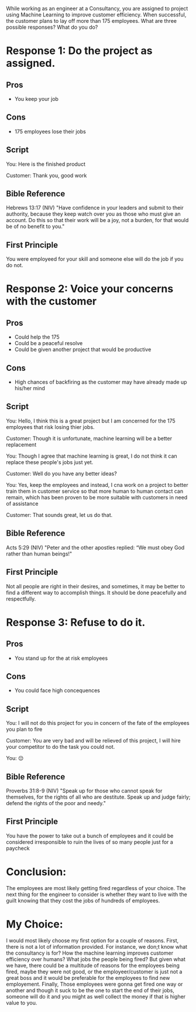 While working as an engineer at a Consultancy, you are assigned to project using Machine Learning to improve customer efficiency. When successful, the customer plans to lay off more than 175 employees. What are three possible responses? What do you do?

# Response 1: Do the project as assigned. 

## Pros
* You keep your job

## Cons
* 175 employees lose their jobs

## Script
You: Here is the finished product

Customer: Thank you, good work

## Bible Reference
Hebrews 13:17 (NIV) "Have confidence in your leaders and submit to their authority, because they keep watch over you as those who must give an account. Do this so that their work will be a joy, not a burden, for that would be of no benefit to you."

## First Principle
You were employeed for your skill and someone else will do the job if you do not.

# Response 2: Voice your concerns with the customer

## Pros
* Could help the 175
* Could be a peaceful resolve
* Could be given another project that would be productive

## Cons
* High chances of backfiring as the customer may have already made up his/her mind

## Script
You: Hello, I think this is a great project but I am concerned for the 175 employees that risk losing thier jobs.

Customer: Though it is unfortunate, machine learning will be a better replacement

You: Though I agree that machine learning is great, I do not think it can replace these people's jobs just yet. 

Customer: Well do you have any better ideas?

You: Yes, keep the employees and instead, I cna work on a project to better train them in customer service so that more human to human contact can remain, which has been proven to be more suitable with customers in need of assistance

Customer: That sounds great, let us do that.

## Bible Reference
Acts 5:29 (NIV) "Peter and the other apostles replied: “We must obey God rather than human beings!"

## First Principle
Not all people are right in their desires, and sometimes, it may be better to find a different way to accomplish things. It should be done peacefully and respectfully.

# Response 3: Refuse to do it. 

## Pros
* You stand up for the at risk employees

## Cons
* You could face high concequences

## Script
You: I will not do this project for you in concern of the fate of the employees you plan to fire

Customer: You are very bad and will be relieved of this project, I will hire your competitor to do the task you could not.

You: :pensive:

## Bible Reference
Proverbs 31:8-9 (NIV) "Speak up for those who cannot speak for themselves, for the rights of all who are destitute. Speak up and judge fairly; defend the rights of the poor and needy."

## First Principle
You have the power to take out a bunch of employees and it could be considered irresponsible to ruin the lives of so many people just for a paycheck

# Conclusion:
The employees are most likely getting fired regardless of your choice. The next thing for the engineer to consider is whether they want to live with the guilt knowing that they cost the jobs of hundreds of employees. 

# My Choice: 
 I would most likely choose my first option for a couple of reasons. First, there is not a lot of information provided. For instance, we don;t know what the consultancy is for? How the machine learning improves customer efficiency over humans? What jobs the people being fired? But given what we have, there could be a multitude of reasons for the employees being fired, maybe they were not good, or the employeer/customer is just not a great boss and it would be preferable for the employees to find new employement. Finally, Those employees were gonna get fired one way or another and though it suck to be the one to start the end of their jobs, someone will do it and you might as well collect the money if that is higher value to you.
